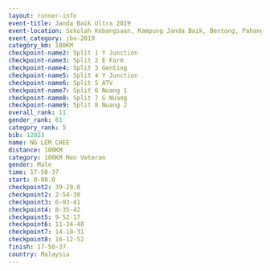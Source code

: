 ```yaml
---
layout: runner-info 
event-title: Janda Baik Ultra 2019
event-location: Sekolah Kebangsaan, Kampung Janda Baik, Bentong, Pahang, Malaysia
event_category: jbu-2019 
category_km: 100KM 
checkpoint-name2: Split 1 Y Junction  
checkpoint-name3: Split 2 E Farm  
checkpoint-name4: Split 3 Genting  
checkpoint-name5: Split 4 Y Junction 
checkpoint-name6: Split 5 ATV 
checkpoint-name7: Split 6 Nuang 1 
checkpoint-name8: Split 7 G Nuang 
checkpoint-name9: Split 8 Nuang 2 
overall_rank: 11
gender_rank: 61
category_rank: 5
bib: 12023
name: NG LEM CHEE
distance: 100KM
category: 100KM Men Veteran
gender: Male
time: 17-50-37
start: 0-00.0
checkpoint2: 39-29.0
checkpoint2: 2-54-30
checkpoint3: 6-03-41
checkpoint4: 8-35-42
checkpoint5: 9-52-17
checkpoint6: 11-34-48
checkpoint7: 14-10-31
checkpoint8: 16-12-52
finish: 17-50-37
country: Malaysia
---
```

